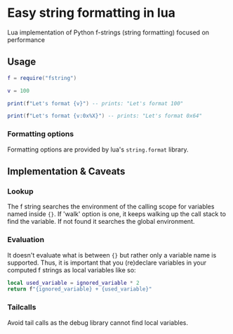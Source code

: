 # Easy string formatting in lua
Lua implementation of Python f-strings (string formatting) focused on performance

## Usage
```lua
f = require("fstring")

v = 100

print(f"Let's format {v}") -- prints: "Let's format 100"

print(f"Let's format {v:0x%X}") -- prints: "Let's format 0x64"
```

### Formatting options
Formatting options are provided by lua's `string.format` library.

## Implementation & Caveats

### Lookup
The f string searches the environment of the calling scope for variables named inside `{}`. 
If 'walk' option is one, it keeps walking up the call stack to find the variable.
If not found it searches the global environment.

### Evaluation
It doesn't evaluate what is between `{}` but rather only a variable name is supported.
Thus, it is important that you (re)declare variables in your computed f strings as local variables like so:
```lua
local used_variable = ignored_variable * 2
return f"{ignored_variable} + {used_variable}"
```

### Tailcalls
Avoid tail calls as the debug library cannot find local variables.
